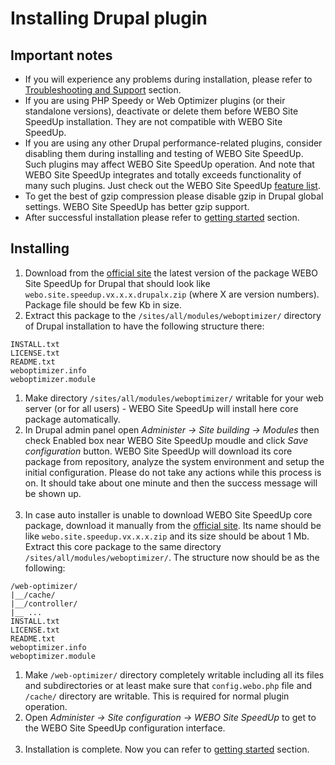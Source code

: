 # Installing Drupal plugin #

## Important notes ##

  * If you will experience any problems during installation, please refer to [Troubleshooting and Support](TroubleshootingAndSupport.md) section.
  * If you are using PHP Speedy or Web Optimizer plugins (or their standalone versions), deactivate or delete them before WEBO Site SpeedUp installation. They are not compatible with WEBO Site SpeedUp.
  * If you are using any other Drupal performance-related plugins, consider disabling them during installing and testing of WEBO Site SpeedUp. Such plugins may affect WEBO Site SpeedUp operation. And note that WEBO Site SpeedUp integrates and totally exceeds functionality of many such plugins. Just check out the WEBO Site SpeedUp [feature list](http://http://www.webogroup.com/home/site-speedup/features/).
  * To get the best of gzip compression please disable gzip in Drupal global settings. WEBO Site SpeedUp has better gzip support.
  * After successful installation please refer to [getting started](UsingWEBOSiteSpeedUp.md) section.

## Installing ##

  1. Download from the [official site](http://www.webogroup.com/home/download/) the latest version of the package WEBO Site SpeedUp for Drupal that should look like `webo.site.speedup.vx.x.x.drupalx.zip` (where X are version numbers). Package file should be few Kb in size.
  1. Extract this package to the `/sites/all/modules/weboptimizer/` directory of Drupal installation to have the following structure there:
```
INSTALL.txt
LICENSE.txt
README.txt
weboptimizer.info
weboptimizer.module
```
  1. Make directory `/sites/all/modules/weboptimizer/` writable for your web server (or for all users) - WEBO Site SpeedUp will install here core package automatically.
  1. In Drupal admin panel open _Administer → Site building → Modules_ then check Enabled box near WEBO Site SpeedUp moudle and click _Save configuration_ button. WEBO Site SpeedUp will download its core package from repository, analyze the system environment and setup the initial configuration. Please do not take any actions while this process is on. It should take about one minute and then the success message will be shown up.<br /><img src='http://web-optimizator.googlecode.com/svn/wiki/images/installing-drupal-1.png' alt='' title='' />
  1. In case auto installer is unable to download WEBO Site SpeedUp core package, download it manually from the [official site](http://www.webogroup.com/home/download/). Its name should be like `webo.site.speedup.vx.x.x.zip` and its size should be about 1 Mb. Extract this core package to the same directory `/sites/all/modules/weboptimizer/`. The structure now should be as the following:
```
/web-optimizer/
|__/cache/
|__/controller/
|__ ...
INSTALL.txt
LICENSE.txt
README.txt
weboptimizer.info
weboptimizer.module
```
  1. Make `/web-optimizer/` directory completely writable including all its files and subdirectories or at least make sure that `config.webo.php` file and `/cache/` directory are writable. This is required for normal plugin operation.
  1. Open _Administer → Site configuration → WEBO Site SpeedUp_ to get to the WEBO Site SpeedUp configuration interface.<br /><img src='http://web-optimizator.googlecode.com/svn/wiki/images/installing-drupal-2.png' alt='' title='' />
  1. Installation is complete. Now you can refer to [getting started](UsingWEBOSiteSpeedUp.md) section.